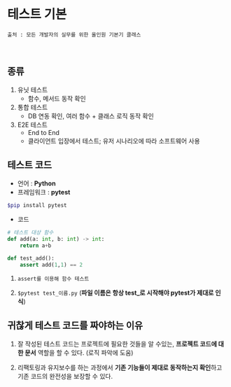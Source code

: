 # 테스트 기본

```
출처 : 모든 개발자의 실무를 위한 올인원 기본기 클래스
```

​	

## 종류

1. 유닛 테스트
   - 함수, 메서드 동작 확인
2. 통합 테스트
   - DB 연동 확인, 여러 함수 + 클래스 로직 동작 확인
3. E2E 테스트
   -  End to End
   - 클라이언트 입장에서 테스트; 유저 시나리오에 따라 소프트웨어 사용



## 테스트 코드

- 언어 : **Python**
- 프레임워크 : **pytest**

```bash
$pip install pytest
```

- 코드

```python
# 테스트 대상 함수
def add(a: int, b: int) -> int:
    return a+b

def test_add():
    assert add(1,1) == 2
```

1. `assert를 이용해 함수 테스트`

2. `$pytest test_이름.py` (**파일 이름은 항상 test_로 시작해야 pytest가 제대로 인식**)



## 귀찮게 테스트 코드를 짜야하는 이유

1. 잘 작성된 테스트 코드는 프로젝트에 필요한 것들을 알 수있는, **프로젝트 코드에 대한 문서** 역할을 할 수 있다. (로직 파악에 도움)

2. 리팩토링과 유지보수를 하는 과정에서 **기존 기능들이 제대로 동작하는지 확인**하고 기존 코드의 완전성을 보장할 수 있다.

